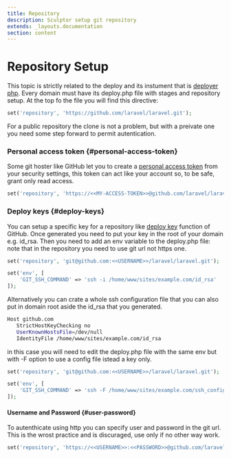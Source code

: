 ```yaml
---
title: Repository
description: Sculptor setup git repository
extends: _layouts.documentation
section: content
---
```


# Repository Setup
This topic is strictly related to the deploy and its instument that is [deployer php](https://deployer.org/). Every domain must have its deploy.php file with stages and repository setup. At the top fo the file you will find this directive:

```php
set('repository', 'https://github.com/laravel/laravel.git');
```

For a public repository the clone is not a problem, but with a preivate one you need some step forward to permit autentication.

### Personal access token {#personal-access-token}
Some git hoster like GitHub let you to create a [personal access token](https://docs.github.com/en/free-pro-team@latest/github/authenticating-to-github/creating-a-personal-access-token) from your security settings, this token can act like your account so, to be safe, grant only read access.

```php
set('repository', 'https://<<MY-ACCESS-TOKEN>>@github.com/laravel/laravel.git');
```

### Deploy keys {#deploy-keys}
You can setup a specific key for a repository like [deploy key](https://docs.github.com/en/free-pro-team@latest/developers/overview/managing-deploy-keys) function of GitHub. Once generated you need to put your key in the root of your domain e.g. id_rsa. Then you need to add an env variable to the deploy.php file: note that in the repository you need to use git url not https one.

```php
set('repository', 'git@github.com:<<USERNAME>>/laravel/laravel.git');

set('env', [
    'GIT_SSH_COMMAND' => 'ssh -i /home/www/sites/example.com/id_rsa'
]);
```

Alternatively you can crate a whole ssh configuration file that you can also put in domain root aside the id_rsa that you generated.

```bash
Host github.com
   StrictHostKeyChecking no
   UserKnownHostsFile=/dev/null
   IdentityFile /home/www/sites/example.com/id_rsa
```

in this case you will need to edit the deploy.php file with the same env but with -F option to use a config file istead a key only.

```php
set('repository', 'git@github.com:<<USERNAME>>/laravel/laravel.git');

set('env', [
    'GIT_SSH_COMMAND' => 'ssh -F /home/www/sites/example.com/ssh_config'
]);
```


#### Username and Password {#user-password}
To autenthicate using http you can specify user and password in the git url. This is the wrost practice and is discuraged, use only if no other way work.

```php
set('repository', 'https://<<USERNAME>>:<<PASSWORD>>@github.com/laravel/laravel.git');
```
